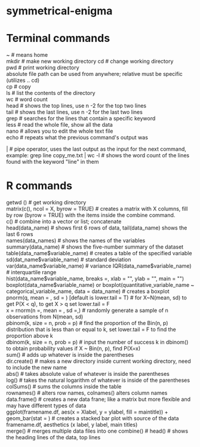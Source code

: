 # symmetrical-enigma

# Terminal commands 
~ # means home  
mkdir # make new working directory
cd # change working directory  
pwd # print working directory   
absolute file path can be used from anywhere; relative must be specific (utilizes .. cd)  
cp # copy   
ls # list the contents of the directory   
wc # word count   
head # shows the top lines, use n -2 for the top two lines     
tail # shows the last lines, use n -2 for the last two lines     
grep # searches for the lines that contain a specific keyword     
less # read the whole file, show all the data   
nano # allows you to edit the whole text file  
echo # repeats what the previous command's output was

| # pipe operator, uses the last output as the input for the next command, example: grep line copy_me.txt | wc -l # shows the word count of the lines found with the keyword "line" in them



# R commands
getwd () # get working directory   
matrix(c(), ncol = X, byrow = TRUE) # creates a matrix with X columns, fill by row (byrow = TRUE) with the items inside the combine command.  
c() # combine into a vector or list; concatenate   
head(data_name)  # shows first 6 rows of data, tail(data_name) shows the last 6 rows   
names(data_names) # shows the names of the variables  
summary(data_name) # shows the five-number summary of the dataset   
table(data_name$variable_name) # creates a table of the specified variable   
sd(dat_name$variable_name) # standard deviation   
var(data_name$variable_name) # variance  
IQR(data_name$variable_name)  # interquartile range   
hist(data_name$variable_name, breaks =, xlab = "", ylab = "", main = "")
boxplot(data_name$variable_name) or boxplot(quantitative_variable_name ~ categorical_variable_name, data = data_name) # creates a boxplot  
pnorm(q, mean = , sd = ) [default is lower.tail = T) # for X~N(mean, sd) to get P(X < q), to get X > q set lower.tail = F  
x = rnorm(n =, mean = , sd =,) # randomly generate a sample of n observations from N(mean, sd)  
pbinom(k, size = n, prob = p) # find the proportion of the Bin(n, p) distribution that is less than or equal to k, set lower.tail = F to find the proportion above k  
dbinom(k, size = n, prob = p) # input the number of success k in dbinom() to obtain probability values if X ~ Bin(n, p), find P(X=x)  
sum() # adds up whatever is inside the parentheses  
dir.create() # makes a new directory inside current working directory, need to include the new name   
abs() # takes absolute value of whatever is inside the parentheses  
log() # takes the natural logarithm of whatever is inside of the parentheses  
colSums() # sums the columns inside the table   
rownames() # alters row names, colnames() alters column names   
data.frame() # creates a new data frane; like a matrix but more flexible and may have different types of data   
ggplot(framename.df, aes(x = Xlabel, y = ylabel, fill = maintitle)) + geom_bar(stat = ) # creates a stacked bar plot with source of the data framename.df, aesthetics (x label, y label, main titles)   
merge() # merges multiple data files into one 
combine() # 
head() # shows the heading lines of the data, top lines

